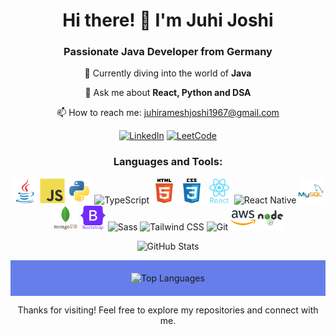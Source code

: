 <!-- Add a personalized introduction -->
<h1 align="center">Hi there! 👋 I'm Juhi Joshi</h1>
<h3 align="center">Passionate Java Developer from Germany</h3>

<!-- Add a brief bio -->
<p align="center">🌱 Currently diving into the world of <strong>Java</strong></p>
<p align="center">💬 Ask me about <strong>React, Python and DSA</strong></p>

<!-- Add a call-to-action section -->
<p align="center">
  📫 How to reach me: <a href="mailto:juhirameshjoshi1967@gmail.com">juhirameshjoshi1967@gmail.com</a>
</p>

<!-- Add social media and coding platform badges -->
<p align="center">
  <a href="https://linkedin.com/in/juhi-ramesh/" target="_blank"><img src="https://raw.githubusercontent.com/rahuldkjain/github-profile-readme-generator/master/src/images/icons/Social/linked-in-alt.svg" alt="LinkedIn" height="30" width="40" /></a>
  <a href="https://leetcode.com/juhirameshjoshi1967/" target="_blank"><img src="https://raw.githubusercontent.com/rahuldkjain/github-profile-readme-generator/master/src/images/icons/Social/leet-code.svg" alt="LeetCode" height="30" width="40" /></a>
</p>

<!-- Add a section for Languages and Tools with icons -->
<h3 align="center">Languages and Tools:</h3>
<p align="center">
  <!-- Programming Languages -->
  <img src="https://raw.githubusercontent.com/devicons/devicon/master/icons/java/java-original.svg" alt="Java" width="40" height="40"/>
  <img src="https://raw.githubusercontent.com/devicons/devicon/master/icons/javascript/javascript-original.svg" alt="JavaScript" width="40" height="40"/>
  <img src="https://raw.githubusercontent.com/devicons/devicon/master/icons/python/python-original.svg" alt="Python" width="40" height="40"/>
  <img src="https://www.vectorlogo.zone/logos/typescriptlang/typescriptlang-icon.svg" alt="TypeScript" width="40" height="40"/>

  <!-- Web Technologies -->
  <img src="https://raw.githubusercontent.com/devicons/devicon/master/icons/html5/html5-original-wordmark.svg" alt="HTML5" width="40" height="40"/>
  <img src="https://raw.githubusercontent.com/devicons/devicon/master/icons/css3/css3-original-wordmark.svg" alt="CSS3" width="40" height="40"/>
  <img src="https://raw.githubusercontent.com/devicons/devicon/master/icons/react/react-original-wordmark.svg" alt="React" width="40" height="40"/>
  <img src="https://reactnative.dev/img/header_logo.svg" alt="React Native" width="40" height="40"/>

  <!-- Databases -->
  <img src="https://raw.githubusercontent.com/devicons/devicon/master/icons/mysql/mysql-original-wordmark.svg" alt="MySQL" width="40" height="40"/>
  <img src="https://raw.githubusercontent.com/devicons/devicon/master/icons/mongodb/mongodb-original-wordmark.svg" alt="MongoDB" width="40" height="40"/>
  
  <!-- Frameworks and Libraries -->
  <img src="https://raw.githubusercontent.com/devicons/devicon/master/icons/bootstrap/bootstrap-plain-wordmark.svg" alt="Bootstrap" width="40" height="40"/>
  <img src="https://sass-lang.com/assets/img/styleguide/color-1c4aab2b.png" alt="Sass" width="40" height="40"/>
  <img src="https://www.vectorlogo.zone/logos/tailwindcss/tailwindcss-icon.svg" alt="Tailwind CSS" width="40" height="40"/>

  <!-- Version Control and Tools -->
  <img src="https://www.vectorlogo.zone/logos/git-scm/git-scm-icon.svg" alt="Git" width="40" height="40"/>
  
  <!-- Cloud Services -->
  <img src="https://raw.githubusercontent.com/devicons/devicon/master/icons/amazonwebservices/amazonwebservices-original-wordmark.svg" alt="AWS" width="40" height="40"/>

  <!-- Other Tools -->
  <img src="https://raw.githubusercontent.com/devicons/devicon/master/icons/nodejs/nodejs-original-wordmark.svg" alt="Node.js" width="40" height="40"/>
</p>

<!-- Add GitHub Stats with custom language colors -->
<p align="center">
  <img src="https://github-readme-stats.vercel.app/api?username=juhijoshi-coder&show_icons=true&count_private=true&theme=radical&langs_count=10&langs_count_private=true&langs_percent=true&hide=html,css" alt="GitHub Stats">
</p>


<!-- Add a dynamically generated top languages section with matching background color -->
<p align="center" style="background: #667eea; padding: 20px;">
  <img src="https://github-readme-stats.vercel.app/api/top-langs/?username=juhijoshi-coder&layout=compact&bg_color=667eea&title_color=ffffff&text_color=ffffff" alt="Top Languages">
</p>


<!-- Add a footer with a message -->
<p align="center">Thanks for visiting! Feel free to explore my repositories and connect with me.</p>
